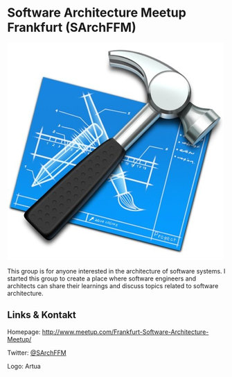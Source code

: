 # Software Architecture Meetup Frankfurt (SArchFFM)
![Software Architecture Meetup Frankfurt](./softwarearchitecture.logo.png)

This group is for anyone interested in the architecture of software systems. I started this group to create a place where software engineers and architects can share their learnings and discuss topics related to software architecture.


## Links &amp; Kontakt

Homepage: <http://www.meetup.com/Frankfurt-Software-Architecture-Meetup/>


Twitter: [@SArchFFM](https://twitter.com/@SArchFFM)







Logo: Artua

